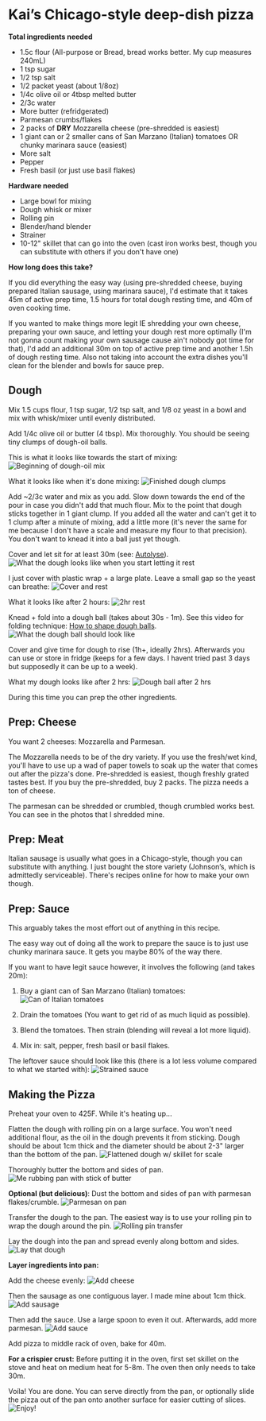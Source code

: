 # Kai’s Chicago-style deep-dish pizza

**Total ingredients needed**

- 1.5c flour (All-purpose or Bread, bread works better. My cup measures 240mL)
- 1 tsp sugar
- 1/2 tsp salt
- 1/2 packet yeast (about 1/8oz)
- 1/4c olive oil or 4tbsp melted butter
- 2/3c water
- More butter (refridgerated)
- Parmesan crumbs/flakes
- 2 packs of **DRY** Mozzarella cheese (pre-shredded is easiest)
- 1 giant can or 2 smaller cans of San Marzano (Italian) tomatoes OR chunky marinara sauce (easiest)
- More salt
- Pepper
- Fresh basil (or just use basil flakes)

**Hardware needed**
- Large bowl for mixing
- Dough whisk or mixer
- Rolling pin
- Blender/hand blender
- Strainer
- 10-12" skillet that can go into the oven (cast iron works best, though you can substitute with others if you don't have one)

**How long does this take?**

If you did everything the easy way (using pre-shredded cheese, buying prepared Italian sausage, using marinara sauce), I'd estimate that it takes 45m of active prep time, 1.5 hours for total dough resting time, and 40m of oven cooking time.

If you wanted to make things more legit IE shredding your own cheese, preparing your own sauce, and letting your dough rest more optimally (I'm not gonna count making your own sausage cause ain't nobody got time for that), I'd add an additional 30m on top of active prep time and another 1.5h of dough resting time. Also not taking into account the extra dishes you'll clean for the blender and bowls for sauce prep.

## Dough

Mix 1.5 cups flour, 1 tsp sugar, 1/2 tsp salt, and 1/8 oz yeast in a bowl and mix with whisk/mixer until evenly distributed.

Add 1/4c olive oil or butter (4 tbsp). Mix thoroughly. You should be seeing tiny clumps of dough-oil balls.

This is what it looks like towards the start of mixing:
![Beginning of dough-oil mix](dough-1-mix-start.jpg)

What it looks like when it's done mixing:
![Finished dough clumps](dough-2-mixed.jpg)

Add ~2/3c water and mix as you add. Slow down towards the end of the pour in case you didn't add that much flour. Mix to the point that dough sticks together in 1 giant clump. If you added all the water and can't get it to 1 clump after a minute of mixing, add a little more (it's never the same for me because I don't have a scale and measure my flour to that precision). You don't want to knead it into a ball just yet though.

Cover and let sit for at least 30m (see: [Autolyse](https://www.kingarthurbaking.com/blog/2017/09/29/using-the-autolyse-method)).
![What the dough looks like when you start letting it rest](dough-3-autolyse.jpg)

I just cover with plastic wrap + a large plate. Leave a small gap so the yeast can breathe:
![Cover and rest](dough-4-cover.jpg)

What it looks like after 2 hours:
![2hr rest](dough-5-2hrs.jpg)

Knead + fold into a dough ball (takes about 30s - 1m). See this video for folding technique: [How to shape dough balls](https://www.youtube.com/watch?v=v5t5MEZt6LM).
![What the dough ball should look like](dough-6-knead-ball.jpg)

Cover and give time for dough to rise (1h+, ideally 2hrs). Afterwards you can use or store in fridge (keeps for a few days. I havent tried past 3 days but supposedly it can be up to a week).

What my dough looks like after 2 hrs:
![Dough ball after 2 hrs](dough-7-ball-2hrs.jpg)

During this time you can prep the other ingredients.

## Prep: Cheese

You want 2 cheeses: Mozzarella and Parmesan.

The Mozzarella needs to be of the dry variety. If you use the fresh/wet kind, you'll have to use up a wad of paper towels to soak up the water that comes out after the pizza's done. Pre-shredded is easiest, though freshly grated tastes best. If you buy the pre-shredded, buy 2 packs. The pizza needs a ton of cheese.

The parmesan can be shredded or crumbled, though crumbled works best. You can see in the photos that I shredded mine.

## Prep: Meat

Italian sausage is usually what goes in a Chicago-style, though you can substitute with anything. I just bought the store variety (Johnson’s, which is admittedly serviceable). There's recipes online for how to make your own though.

## Prep: Sauce

This arguably takes the most effort out of anything in this recipe.

The easy way out of doing all the work to prepare the sauce is to just use chunky marinara sauce. It gets you maybe 80% of the way there.

If you want to have legit sauce however, it involves the following (and takes 20m):

1. Buy a giant can of San Marzano (Italian) tomatoes:
![Can of Italian tomatoes](tomatoes-1-can.jpg)

1. Drain the tomatoes (You want to get rid of as much liquid as possible).

1. Blend the tomatoes. Then strain (blending will reveal a lot more liquid).

1. Mix in: salt, pepper, fresh basil or basil flakes.

The leftover sauce should look like this (there is a lot less volume compared to what we started with):
![Strained sauce](sauce-strained.jpg)

## Making the Pizza

Preheat your oven to 425F. While it's heating up...

Flatten the dough with rolling pin on a large surface. You won't need additional flour, as the oil in the dough prevents it from sticking. Dough should be about 1cm thick and the diameter should be about 2-3" larger than the bottom of the pan.
![Flattened dough w/ skillet for scale](prep-1-flattened-dough-size.jpg)

Thoroughly butter the bottom and sides of pan.
![Me rubbing pan with stick of butter](prep-2-butter-pan.jpg)

**Optional (but delicious)**: Dust the bottom and sides of pan with parmesan flakes/crumble.
![Parmesan on pan](prep-3-parmesan-pan.jpg)

Transfer the dough to the pan. The easiest way is to use your rolling pin to wrap the dough around the pin.
![Rolling pin transfer](prep-4-transfer-dough.jpg)

Lay the dough into the pan and spread evenly along bottom and sides.
![Lay that dough](prep-5-lay-dough.jpg)

**Layer ingredients into pan:**

Add the cheese evenly:
![Add cheese](prep-6-layer-cheese.jpg)

Then the sausage as one contiguous layer. I made mine about 1cm thick.
![Add sausage](prep-7-layer-sausage.jpg)

Then add the sauce. Use a large spoon to even it out. Afterwards, add more parmesan.
![Add sauce](prep-8-layer-sauce-parmesan.jpg)

Add pizza to middle rack of oven, bake for 40m.

**For a crispier crust:**
Before putting it in the oven, first set skillet on the stove and heat on medium heat for 5-8m. The oven then only needs to take 30m.

Voíla! You are done. You can serve directly from the pan, or optionally slide the pizza out of the pan onto another surface for easier cutting of slices.
![Enjoy!](done.jpg)
